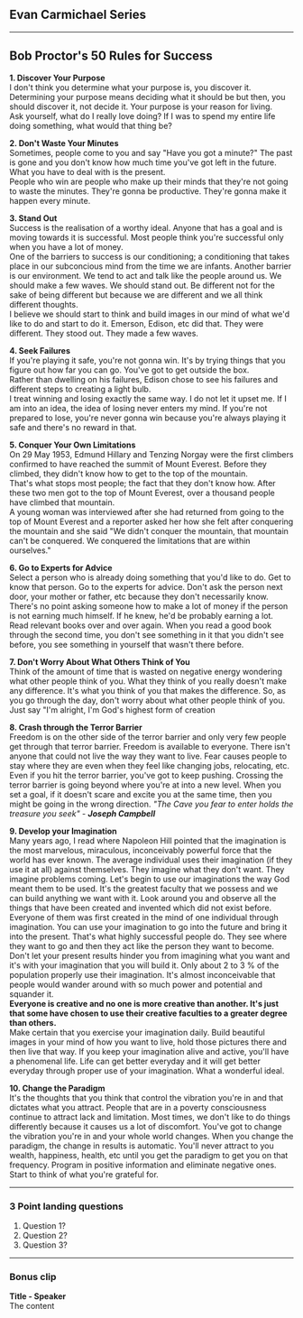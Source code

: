 ## Evan Carmichael Series

---
## Bob Proctor's 50 Rules for Success

**1. Discover Your Purpose**  
I don't think you determine what your purpose is, you discover it. Determining your purpose means deciding what it should be but then, you should discover it, not decide it. Your purpose is your reason for living.  
Ask yourself, what do I really love doing? If I was to spend my entire life doing something, what would that thing be?

**2. Don't Waste Your Minutes**  
Sometimes, people come to you and say "Have you got a minute?" The past is gone and you don't know how much time you've got left in the future. What you have to deal with is the present.  
People who win are people who make up their minds that they're not going to waste the minutes. They're gonna be productive. They're gonna make it happen every minute.

**3. Stand Out**  
Success is the realisation of a worthy ideal. Anyone that has a goal and is moving towards it is successful. Most people think you're successful only when you have a lot of money.  
One of the barriers to success is our conditioning; a conditioning that takes place in our subconcious mind from the time we are infants. 
Another barrier is our environment. We tend to act and talk like the people around us. We should make a few waves. We should stand out. Be different not for the sake of being different but because we are different and we all think different thoughts.  
I believe we should start to think and build images in our mind of what we'd like to do and start to do it. Emerson, Edison, etc did that. They were different. They stood out. They made a few waves.

**4. Seek Failures**  
If you're playing it safe, you're not gonna win. It's by trying things that you figure out how far you can go. You've got to get outside the box.  
Rather than dwelling on his failures, Edison chose to see his failures and different steps to creating a light bulb.  
I treat winning and losing exactly the same way. I do not let it upset me. If I am into an idea, the idea of losing never enters my mind.
If you're not prepared to lose, you're never gonna win because you're always playing it safe and there's no reward in that.

**5. Conquer Your Own Limitations**  
On 29 May 1953, Edmund Hillary and Tenzing Norgay were the first climbers confirmed to have reached the summit of Mount Everest. Before they climbed, they didn't know how to get to the top of the mountain.  
That's what stops most people; the fact that they don't know how. After these two men got to the top of Mount Everest, over a thousand people have climbed that mountain.  
A young woman was interviewed after she had returned from going to the top of Mount Everest and a reporter asked her how she felt after conquering the mountain and she said "We didn't conquer the mountain, that mountain can't be conquered. We conquered the limitations that are within ourselves."

**6. Go to Experts for Advice**  
Select a person who is already doing something that you'd like to do. Get to know that person. Go to the experts for advice. Don't ask the person next door, your mother or father, etc because they don't necessarily know. There's no point asking someone how to make a lot of money if the person is not earning much himself. If he knew, he'd be probably earning a lot. Read relevant books over and over again. When you read a good book through the second time, you don't see something in it that you didn't see before, you see something in yourself that wasn't there before.

**7. Don't Worry About What Others Think of You**  
Think of the amount of time that is wasted on negative energy wondering what other people think of you. What they think of you really doesn't make any difference. It's what you think of you that makes the difference. So, as you go through the day, don't worry about what other people think of you. Just say "I'm alright, I'm God's highest form of creation

**8. Crash through the Terror Barrier**  
Freedom is on the other side of the terror barrier and only very few people get through that terror barrier. Freedom is available to everyone. There isn't anyone that could not live the way they want to live. Fear causes people to stay where they are even when they feel like changing jobs, relocating, etc. Even if you hit the terror barrier, you've got to keep pushing. Crossing the terror barrier is going beyond where you're at into a new level. When you set a goal, if it doesn't scare and excite you at the same time, then you might be going in the wrong direction. *"The Cave you fear to enter holds the treasure you seek" - **Joseph Campbell***  

**9. Develop your Imagination**  
Many years ago, I read where Napoleon Hill pointed that the imagination is the most marvelous, miraculous, inconceivably powerful force that the world has ever known. The average individual uses their imagination (if they use it at all) against themselves. They imagine what they don't want. They imagine problems coming. Let's begin to use our imaginations the way God meant them to be used. It's the greatest faculty that we possess and we can build anything we want with it. Look around you and observe all the things that have been created and invented which did not exist before. Everyone of them was first created in the mind of one individual through imagination. You can use your imagination to go into the future and bring it into the present. That's what highly successful people do. They see where they want to go and then they act like the person they want to become. Don't let your present results hinder you from imagining what you want and it's with your imagination that you will build it. Only about 2 to 3 % of the population properly use their imagination. It's almost inconceivable that people would wander around with so much power and potential and squander it.  
**Everyone is creative and no one is more creative than another. It's just that some have chosen to use their creative faculties to a greater degree than others.**  
Make certain that you exercise your imagination daily. Build beautiful images in your mind of how you want to live, hold those pictures there and then live that way. If you keep your imagination alive and active, you'll have a phenomenal life. Life can get better everyday and it will get better everyday through proper use of your imagination. What a wonderful ideal.

**10. Change the Paradigm**  
It's the thoughts that you think that control the vibration you're in and that dictates what you attract. People that are in a poverty consciousness continue to attract lack and limitation. Most times, we don't like to do things differently because it causes us a lot of discomfort. You've got to change the vibration you're in and your whole world changes. When you change the paradigm, the change in results is automatic. You'll never attract to you wealth, happiness, health, etc until you get the paradigm to get you on that frequency. Program in positive information and eliminate negative ones. Start to think of what you're grateful for.

---
### 3 Point landing questions
1. Question 1?
2. Question 2?
3. Question 3?
---
### Bonus clip
**Title - Speaker**  
The content

